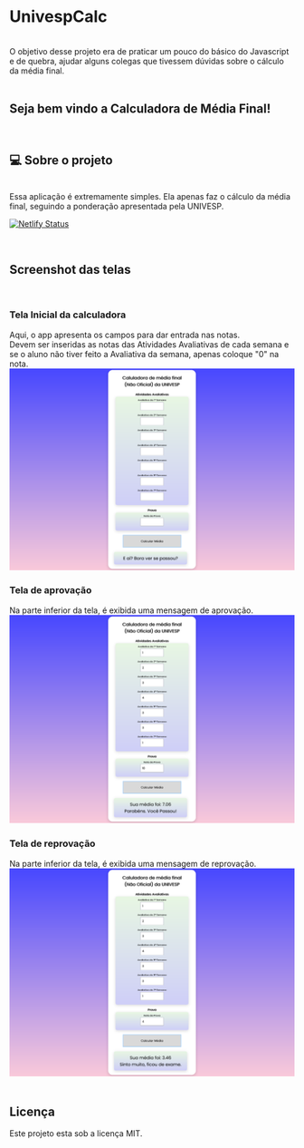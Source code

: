 # UnivespCalc
<br>
O objetivo desse projeto era de praticar um pouco do básico do Javascript e de quebra, ajudar alguns colegas que tivessem dúvidas sobre o cálculo da média final.
<br>
<br>

## Seja bem vindo a Calculadora de Média Final!
<br>

## 💻 Sobre o projeto
<br>
Essa aplicação é extremamente simples. Ela apenas faz o cálculo da média final, seguindo a ponderação apresentada pela UNIVESP.
<br>

[![Netlify Status](https://api.netlify.com/api/v1/badges/278e6236-a993-4f82-b865-c79980e810c9/deploy-status)](https://app.netlify.com/sites/calculaunivesp/deploys)


<br>

## Screenshot das telas 
<br>

### Tela Inicial da calculadora
Aqui, o app apresenta os campos para dar entrada nas notas. <br>
Devem ser inseridas as notas das Atividades Avaliativas de cada semana e se o aluno não tiver feito a Avaliativa da semana, apenas coloque "0" na nota.
<br>
<img src='./telas/tela1.png' alt="Tela Inicial"> 
<br>

### Tela de aprovação
Na parte inferior da tela, é exibida uma mensagem de aprovação.
<br>
<img src='./telas/tela2.png' alt="Tela de Aprovação"> 
<br>

### Tela de reprovação
Na parte inferior da tela, é exibida uma mensagem de reprovação.
<br>
<img src='./telas/tela3.png' alt="Tela de Reprovação"> 
<br>
<br>


## Licença
Este projeto esta sob a licença MIT.
